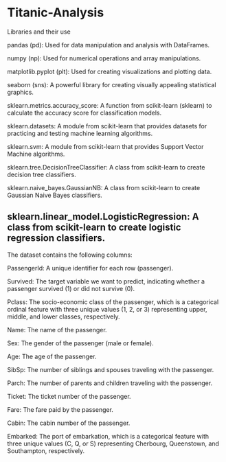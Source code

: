 # Titanic-Analysis

Libraries and their use

pandas (pd): Used for data manipulation and analysis with DataFrames.

numpy (np): Used for numerical operations and array manipulations.

matplotlib.pyplot (plt): Used for creating visualizations and plotting data.

seaborn (sns): A powerful library for creating visually appealing statistical graphics.

sklearn.metrics.accuracy_score: A function from scikit-learn (sklearn) to calculate the accuracy score for classification models.

sklearn.datasets: A module from scikit-learn that provides datasets for practicing and testing machine learning algorithms.

sklearn.svm: A module from scikit-learn that provides Support Vector Machine algorithms.

sklearn.tree.DecisionTreeClassifier: A class from scikit-learn to create decision tree classifiers.

sklearn.naive_bayes.GaussianNB: A class from scikit-learn to create Gaussian Naive Bayes classifiers.

sklearn.linear_model.LogisticRegression: A class from scikit-learn to create logistic regression classifiers.
----------------------------------------------------------------------------------------------------------------

The dataset contains the following columns:

PassengerId: A unique identifier for each row (passenger).

Survived: The target variable we want to predict, indicating whether a passenger survived (1) or did not survive (0).

Pclass: The socio-economic class of the passenger, which is a categorical ordinal feature with three unique values (1, 2, or 3) representing upper, middle, and lower classes, respectively.

Name: The name of the passenger.

Sex: The gender of the passenger (male or female).

Age: The age of the passenger.

SibSp: The number of siblings and spouses traveling with the passenger.

Parch: The number of parents and children traveling with the passenger.

Ticket: The ticket number of the passenger.

Fare: The fare paid by the passenger.

Cabin: The cabin number of the passenger.

Embarked: The port of embarkation, which is a categorical feature with three unique values (C, Q, or S) representing Cherbourg, Queenstown, and Southampton, respectively.


